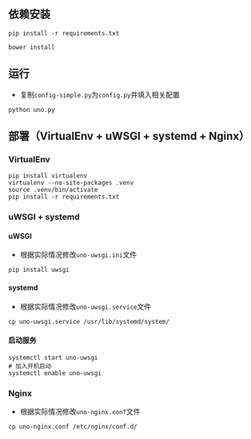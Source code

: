 ## 依赖安装

```
pip install -r requirements.txt
```

```
bower install
```

## 运行

- 复制`config-simple.py`为`config.py`并填入相关配置

```
python uno.py
```

## 部署（VirtualEnv + uWSGI + systemd + Nginx）

### VirtualEnv

```
pip install virtualenv
virtualenv --no-site-packages .venv
source .venv/bin/activate
pip install -r requirements.txt
```

### uWSGI + systemd

#### uWSGI

- 根据实际情况修改`uno-uwsgi.ini`文件

```
pip install uwsgi
```

#### systemd

- 根据实际情况修改`uno-uwsgi.service`文件

```
cp uno-uwsgi.service /usr/lib/systemd/system/
```

#### 启动服务

```
systemctl start uno-uwsgi
# 加入开机启动
systemctl enable uno-uwsgi
```

### Nginx

- 根据实际情况修改`uno-nginx.conf`文件

```
cp uno-nginx.conf /etc/nginx/conf.d/
```
